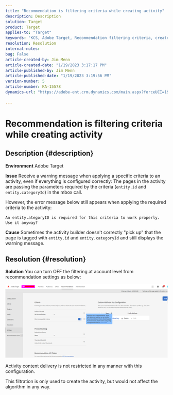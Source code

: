 ```yaml
---
title: "Recommendation is filtering criteria while creating activity"
description: Description
solution: Target
product: Target
applies-to: "Target"
keywords: "KCS, Adobe Target, Recommendation filtering criteria, create activity, activity URL, entity, categoryID, entity.id, entity.categoryId"
resolution: Resolution
internal-notes: 
bug: False
article-created-by: Jim Menn
article-created-date: "1/19/2023 3:17:17 PM"
article-published-by: Jim Menn
article-published-date: "1/19/2023 3:19:56 PM"
version-number: 5
article-number: KA-15578
dynamics-url: "https://adobe-ent.crm.dynamics.com/main.aspx?forceUCI=1&pagetype=entityrecord&etn=knowledgearticle&id=80240b57-0c98-ed11-aad1-6045bd0065f9"

---
```

# Recommendation is filtering criteria while creating activity

## Description {#description}


<b>Environment</b>
 Adobe Target

<b>Issue</b>
 Receive a warning message when applying a specific criteria to an activity, even if everything is configured correctly:
 The pages in the activity are passing the parameters required by the criteria (`entity.id` and `entity.categoryId`) in the mbox call.

However, the error message below still appears when applying the required criteria to the activity:


```
An entity.ategoryID is required for this criteria to work properly. Use it anyway?
```


<b>Cause</b>
 Sometimes the activity builder doesn't correctly "pick up" that the page is tagged with `entity.id` and `entity.categoryId` and still displays the warning message.




## Resolution {#resolution}


<b>Solution</b>
 You can turn OFF the filtering at account level from recommendation settings as below:

![](assets/39ed0575-0c98-ed11-aad1-6045bd0065f9.png)













Activity content delivery is not restricted in any manner with this configuration.

This filtration is only used to create the activity, but would not affect the algorithm in any way.
